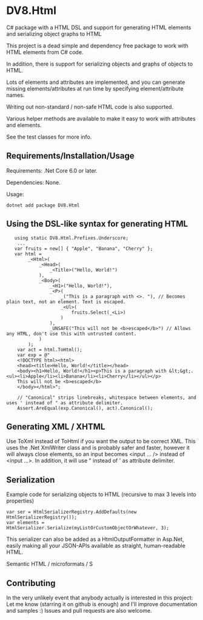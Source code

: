 DV8.Html
========

C# package with a HTML DSL and support for generating HTML elements
and serializing object graphs to HTML

This project is a dead simple and dependency free package to work
with HTML elements from C# code.

In addition, there is support for serializing objects and graphs of
objects to HTML.

Lots of elements and attributes are implemented, and you can generate
missing elements/attributes at
run time by specifying element/attribute names.

Writing out non-standard / non-safe HTML code is also supported.

Various helper methods are available to make it easy to work with
attributes and elements.

See the test classes for more info.

Requirements/Installation/Usage
------------------

Requirements: .Net Core 6.0 or later.

Dependencies: None.

Usage:

    dotnet add package DV8.Html

Using the DSL-like syntax for generating HTML
----------------------------------------------------

       using static DV8.Html.Prefixes.Underscore;
        ...
       var fruits = new[] { "Apple", "Banana", "Cherry" };
       var html =
            _<Html>(
                _<Head>(
                    _<Title>("Hello, World!")
                ),
                _<Body>(
                    _<H1>("Hello, World!"),
                    _<P>(
                        _("This is a paragraph with <>. "), // Becomes plain text, not an element. Text is escaped. 
                        _<Ul>(
                            fruits.Select(_<Li>)
                        )
                    ),
                    _UNSAFE("This will not be <b>escaped</b>") // Allows any HTML, don't use this with untrusted content. 
                )
            );
        var act = html.ToHtml();
        var exp = @"
        <!DOCTYPE html><html>
        <head><title>Hello, World!</title></head>
        <body><h1>Hello, World!</h1><p>This is a paragraph with &lt;&gt;. <ul><li>Apple</li><li>Banana</li><li>Cherry</li></ul></p>
        This will not be <b>escaped</b>
        </body></html>";

        // "Canonical" strips linebreaks, whitespace between elements, and uses ' instead of " as attribute delimiter.
        Assert.AreEqual(exp.Canonical(), act).Canonical();

Generating XML / XHTML
----------------------

Use ToXml instead of ToHtml if you want the output to be
correct XML. This uses the .Net XmlWriter class and is
probably safer and faster, however it will always close elements,
so an input becomes <input ... /> instead of <input ...>.
In addition, it will use " instead of ' as attribute delimiter.


Serialization
-------------

Example code for serializing objects to HTML (recursive to max 3 levels into properties)

    var ser = HtmlSerializerRegistry.AddDefaults(new HtmlSerializerRegistry()); 
    var elements = HtmlSerializer.Serialize(myListOrCustomObjectOrWhatever, 3);

This serializer can also be added as a HtmlOutputFormatter in Asp.Net, easily making all your JSON-APIs available
as straight, human-readable HTML.

Semantic HTML / microformats / S

Contributing
------------

In the very unlikely event that anybody actually is interested in this project:
Let me know (starring it on github is enough) and I'll improve documentation and samples :)
Issues and pull requests are also welcome.
